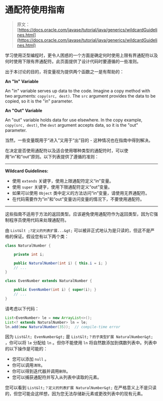 # 通配符使用指南

> 原文： [https://docs.oracle.com/javase/tutorial/java/generics/wildcardGuidelines.html](https://docs.oracle.com/javase/tutorial/java/generics/wildcardGuidelines.html)

学习使用泛型编程时，更令人困惑的一个方面是确定何时使用上限有界通配符以及何时使用下限有界通配符。此页面提供了设计代码时要遵循的一些准则。

出于本讨论的目的，将变量视为提供两个函数之一是有帮助的：

**An "In" Variable**

An "in" variable serves up data to the code. Imagine a copy method with two arguments: `copy(src, dest)`. The `src` argument provides the data to be copied, so it is the "in" parameter.

**An "Out" Variable**

An "out" variable holds data for use elsewhere. In the copy example, `copy(src, dest)`, the `dest` argument accepts data, so it is the "out" parameter.

当然，一些变量既用于“进入”又用于“出”目的 - 这种情况也在指南中得到解决。

在决定是否使用通配符以及适合使用哪种类型的通配符时，可以使用“in”和“out”原则。以下列表提供了遵循的准则：

* * *

**Wildcard Guidelines:** 

*   使用 `extends` 关键字，使用上限通配符定义“in”变量。
*   使用 `super` 关键字，使用下限通配符定义“out”变量。
*   如果可以使用 `Object` 类中定义的方法访问“in”变量，请使用无界通配符。
*   在代码需要作为“in”和“out”变量访问变量的情况下，不要使用通配符。

* * *

这些指南不适用于方法的返回类型。应该避免使用通配符作为返回类型，因为它强制程序员使用代码来处理通配符。

由 `List&lt ;?定义的列表扩展...&gt;` 可以被非正式地认为是只读的，但这不是严格的保证。假设您有以下两个类：

```java
class NaturalNumber {

    private int i;

    public NaturalNumber(int i) { this.i = i; }
    // ...
}

class EvenNumber extends NaturalNumber {

    public EvenNumber(int i) { super(i); }
    // ...
}
```

请考虑以下代码：

```java
List<EvenNumber> le = new ArrayList<>();
List<? extends NaturalNumber> ln = le;
ln.add(new NaturalNumber(35));  // compile-time error
```

因为 `List&lt; EvenNumber&gt;` 是 `List&lt;？的子类型扩展 NaturalNumber&gt;` ，你可以将 `le` 分配给 `ln` 。但你不能使用 `ln` 将自然数添加到偶数列表中。列表中的以下操作是可能的：

*   您可以添加 `null` 。
*   你可以调用`清除`。
*   你可以得到迭代器并调用`删除`。
*   您可以捕获通配符并写入从列表中读取的元素。

您可以看到 `List&lt;？定义的列表扩展 NaturalNumber&gt;` 在严格意义上不是只读的，但您可能会这样想，因为您无法存储新元素或更改列表中的现有元素。